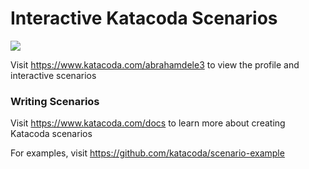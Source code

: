 # Interactive Katacoda Scenarios

[![](http://shields.katacoda.com/katacoda/abrahamdele3/count.svg)](https://www.katacoda.com/abrahamdele3 "Get your profile on Katacoda.com")

Visit https://www.katacoda.com/abrahamdele3 to view the profile and interactive scenarios

### Writing Scenarios
Visit https://www.katacoda.com/docs to learn more about creating Katacoda scenarios

For examples, visit https://github.com/katacoda/scenario-example
